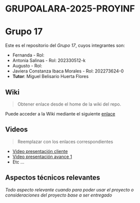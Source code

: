 # GRUPOALARA-2025-PROYINF
# Grupo 17

Este es el repositorio del *Grupo 17*, cuyos integrantes son:

* Fernanda - Rol:
* Antonia Salinas - Rol: 202330512-k
* Augusto - Rol:
* Javiera Constanza Ibaca Morales - Rol: 202273624-0
* **Tutor**: Miguel Belisario Huerta Flores


## Wiki

> Obtener enlace desde el home de la wiki del repo.

Puede acceder a la Wiki mediante el siguiente [enlace](https://gitlab.inf.utfsm.cl/)

## Videos

> Reemplazar con los enlaces correspondientes

* [Video presentación cliente](https://www.youtube.com)
* [Video presentación avance 1](https://www.youtube.com/)
* Etc ...

## Aspectos técnicos relevantes

_Todo aspecto relevante cuando para poder usar el proyecto o consideraciones del proyecto base a ser entregado_
